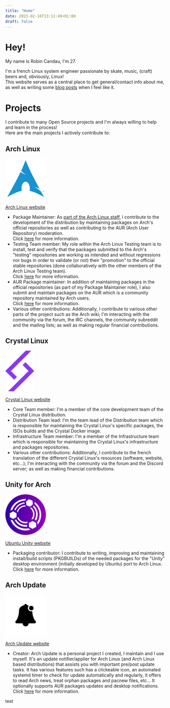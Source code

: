 ```yaml
---
title: "Home"
date: 2023-02-16T13:11:49+01:00
draft: false
---
```


# Hey!

My name is Robin Candau, I'm 27.
  
I'm a french Linux system engineer passionate by skate, music, (craft) beers and, obviously, Linux!  
This website serves as a central place to get general/contact info about me, as well as writing some [blog posts](https://antiz.fr/blog/) when I feel like it.

# Projects

I contribute to many Open Source projects and I'm always willing to help and learn in the process!  
Here are the main projects I actively contribute to:

## Arch Linux

![alt text](images/arch_linux-logo.png "Arch Linux logo")  
  
[Arch Linux website](https://archlinux.org)  
  
- Package Maintainer: As [part of the Arch Linux staff](https://archlinux.org/people/trusted-users/#Antiz), I contribute to the development of the distribution by maintaining packages on Arch's official repositories as well as contributing to the AUR (Arch User Repository) moderation.  
Click [here](https://wiki.archlinux.org/title/Trusted_Users) for more information.
- Testing Team member: My role within the Arch Linux Testing team is to install, test and verify that the packages submitted to the Arch's "testing" repositories are working as intended and without regressions nor bugs in order to validate (or not) their "promotion" to the official stable repositories (done collaboratively with the other members of the Arch Linux Testing team).  
Click [here](https://wiki.archlinux.org/title/Arch_Testing_Team) for more information.
- AUR Package maintainer: In addition of maintaining packages in the official repositories (as part of my Package Maintainer role), I also submit and maintain packages on the AUR which is a community repository maintained by Arch users.  
Click [here](https://wiki.archlinux.org/title/Arch_User_Repository) for more information.
- Various other contributions: Additionally, I contribute to various other parts of the project such as the Arch wiki; I'm interacting with the community via the forum, the IRC channels, the community subreddit and the mailing lists; as well as making regular financial contributions.

## Crystal Linux

![alt text](images/crystal_linux-logo.png "Crystal Linux logo")  
  
[Crystal Linux website](https://getcryst.al)  
  
- Core Team member: I'm a member of the core development team of the Crystal Linux distribution.
- Distribution Team lead: I'm the team lead of the Distribution team which is responsible for maintaining the Crystal Linux's specific packages, the ISOs builds and the Crystal Docker image.
- Infrastructure Team member: I'm a member of the Infrastructure team which is responsible for maintaining the Crystal Linux's infrastructure and packages repositories.
- Various other contributions: Additionally, I contribute to the french translation of the different Crystal Linux's resources (software, website, etc...); I'm interacting with the community via the forum and the Discord server; as well as making financial contributions.

## Unity for Arch

![alt text](images/ubuntu_unity-logo.png "Ubuntu Unity logo") 
  
[Ubuntu Unity website](https://unity.ubuntuunity.org)  
  
- Packaging contributor: I contribute to writing, improving and maintaining install/build scripts (PKGBUILDs) of the needed packages for the "Unity" desktop environment (initially developed by Ubuntu) port to Arch Linux.  
Click [here](https://unity.ubuntuunity.org/blog/unity-for-arch) for more information.

## Arch Update

![alt text](images/arch_update-logo.png "Arch Update logo")  
  
[Arch Update website](https://github.com/Antiz96/arch-update)  
  
- Creator: Arch Update is a personal project I created, I maintain and I use myself. It's an update notifier/applier for Arch Linux (and Arch Linux based distributions) that assists you with important pre/post update tasks. It has various features such has a clickeable icon, an automated systemd timer to check for update automatically and regularly, it offers to read Arch news, treat orphan packages and pacnew files, etc... It optionally supports AUR packages updates and desktop notifications.  
Click [here](https://github.com/Antiz96/arch-update/blob/main/README.md) for more information.

test
